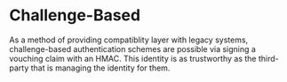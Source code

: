 # Challenge-Based

As a method of providing compatiblity layer with legacy systems, challenge-based authentication schemes are possible via signing a vouching claim with an HMAC. This identity is as trustworthy as the third-party that is managing the identity for them.

